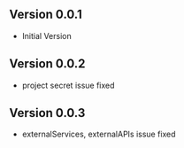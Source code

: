 ## Version 0.0.1
- Initial Version

## Version 0.0.2
- project secret issue fixed

## Version 0.0.3
- externalServices, externalAPIs issue fixed